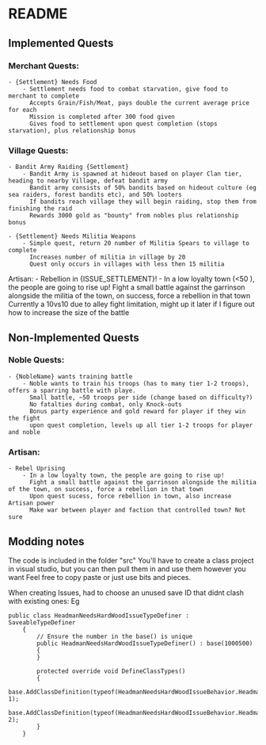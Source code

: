 # README
## Implemented Quests
### Merchant Quests:
    - {Settlement} Needs Food
        - Settlement needs food to combat starvation, give food to merchant to complete
          Accepts Grain/Fish/Meat, pays double the current average price for each
          Mission is completed after 300 food given
          Gives food to settlement upon quest completion (stops starvation), plus relationship bonus

### Village Quests:
    - Bandit Army Raiding {Settlement}
        - Bandit Army is spawned at hideout based on player Clan tier, heading to nearby Village, defeat bandit army
          Bandit army consists of 50% bandits based on hideout culture (eg sea raiders, forest bandits etc), and 50% looters
          If bandits reach village they will begin raiding, stop them from finishing the raid
          Rewards 3000 gold as "bounty" from nobles plus relationship bonus

    - {Settlement} Needs Militia Weapons
        - Simple quest, return 20 number of Militia Spears to village to complete
          Increases number of militia in village by 20
          Quest only occurs in villages with less then 15 militia

Artisan:
    - Rebellion in {ISSUE_SETTLEMENT}!
        - In a low loyalty town (<50 ), the people are going to rise up!
          Fight a small battle against the garrinson alongside the militia of the town, on success, force a rebellion in that town
          Currently a 10vs10 due to alley fight limitation, might up it later if I figure out how to increase the size of the battle


## Non-Implemented Quests

### Noble Quests:
    - {NobleName} wants training battle
        - Noble wants to train his troops (has to many tier 1-2 troops), offers a sparring battle with playe.
          Small battle, ~50 troops per side (change based on difficulty?)
          No fatalties during combat, only Knock-outs
          Bonus party experience and gold reward for player if they win the fight
          upon quest completion, levels up all tier 1-2 troops for player and noble


### Artisan:
    - Rebel Uprising
        - In a low loyalty town, the people are going to rise up!
          Fight a small battle against the garrinson alongside the militia of the town, on success, force a rebellion in that town
          Upon quest sucess, force rebellion in town, also increase Artisan power
          Make war between player and faction that controlled town? Not sure



## Modding notes

The code is included in the folder "src"
You'll have to create a class project in visual studio, but you can then pull them in and use them however you want
Feel free to copy paste or just use bits and pieces.

When creating Issues, had to choose an unused save ID that didnt clash with existing ones:
Eg
```
public class HeadmanNeedsHardWoodIssueTypeDefiner : SaveableTypeDefiner
    {
        // Ensure the number in the base() is unique
        public HeadmanNeedsHardWoodIssueTypeDefiner() : base(1000500)
        {
        }
        
        protected override void DefineClassTypes()
        {
            base.AddClassDefinition(typeof(HeadmanNeedsHardWoodIssueBehavior.HeadmanNeedsHardWoodIssue), 1);
            base.AddClassDefinition(typeof(HeadmanNeedsHardWoodIssueBehavior.HeadmanNeedsHardWoodIssueQuest), 2);
        }
    }
```

